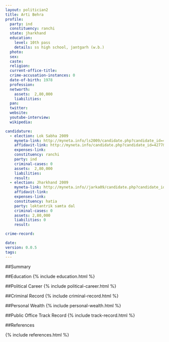 ```yaml
---
layout: politician2
title: Arti Behra
profile: 
  party: ind
  constituency: ranchi
  state: jharkhand
  education: 
    level: 10th pass
    details: ss high school, jantgarh (w.b.)
  photo: 
  sex: 
  caste: 
  religion: 
  current-office-title: 
  crime-accusation-instances: 0
  date-of-birth: 1978
  profession: 
  networth: 
    assets:  2,80,000
    liabilities: 
  pan: 
  twitter: 
  website: 
  youtube-interview: 
  wikipedia: 

candidature: 
  - election: Lok Sabha 2009
    myneta-link: http://myneta.info/ls2009/candidate.php?candidate_id=4277
    affidavit-link: http://myneta.info/candidate.php?candidate_id=4277&scan=original
    expenses-link: 
    constituency: ranchi 
    party: ind
    criminal-cases: 0
    assets:  2,80,000
    liabilities: 
    result:  
  - election: Jharkhand 2009
    myneta-link: http://myneta.info//jarka09/candidate.php?candidate_id=108
    affidavit-link: 
    expenses-link: 
    constituency: hatia 
    party: loktantrik samta dal
    criminal-cases: 0
    assets: 2,80,000
    liabilities: 0
    result:  

crime-record: 

date: 
version: 0.0.5
tags: 
---
```

##Summary


##Education
{% include education.html %}


##Political Career
{% include political-career.html %}


##Criminal Record
{% include criminal-record.html %}


##Personal Wealth
{% include personal-wealth.html %}


##Public Office Track Record
{% include track-record.html %}


##References


{% include references.html %}